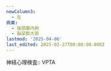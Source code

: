 ```yaml
---
newColumn3:
  - 左
病巣:
  - 後頭葉内側
  - 脳梁膨大部
lastmod: '2025-04-06'
last_edited: 2025-02-27T00:00:00.000Z
---
```


神経心理検査:: VPTA

